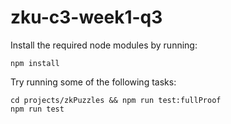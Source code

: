 # zku-c3-week1-q3

Install the required node modules by running:

```shell
npm install
```

Try running some of the following tasks:

```shell
cd projects/zkPuzzles && npm run test:fullProof
npm run test
```
